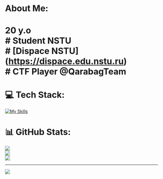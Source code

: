 #  About Me:
# 20 y.o<br># Student NSTU <br># [Dispace NSTU] (https://dispace.edu.nstu.ru)<br># CTF Player @QarabagTeam<br>


# 💻 Tech Stack:
[![My Skills](https://skillicons.dev/icons?i=js,ts,python,redis,postgres,fastapi,docker,linux)](https://skillicons.dev)
# 📊 GitHub Stats:
![](https://github-readme-stats.vercel.app/api?username=KirillEL&theme=blueberry&hide_border=false&include_all_commits=true&count_private=true)<br/>
![](https://github-readme-streak-stats.herokuapp.com/?user=KirillEL&theme=blueberry&hide_border=false)<br/>
![](https://github-readme-stats.vercel.app/api/top-langs/?username=KirillEL&theme=blueberry&hide_border=false&include_all_commits=true&count_private=true&layout=compact)

---
[![](https://visitcount.itsvg.in/api?id=KirillEL&icon=0&color=0)](https://visitcount.itsvg.in)


